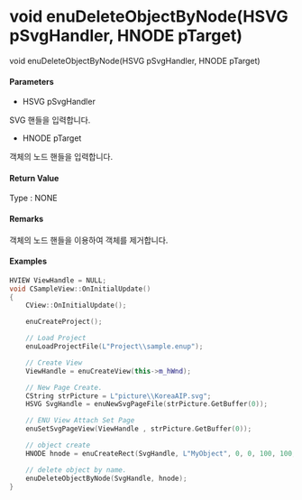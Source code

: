 # void enuDeleteObjectByNode\(HSVG pSvgHandler, HNODE pTarget\)

void enuDeleteObjectByNode\(HSVG pSvgHandler, HNODE pTarget\)

#### Parameters

* HSVG pSvgHandler

SVG 핸들을 입력합니다.

* HNODE pTarget

객체의 노드 핸들을 입력합니다.

#### Return Value

Type : NONE

#### Remarks

객체의 노드 핸들을 이용하여 객체를 제거합니다.

#### Examples

```cpp
HVIEW ViewHandle = NULL; 
void CSampleView::OnInitialUpdate() 
{ 
    CView::OnInitialUpdate(); 

    enuCreateProject(); 

    // Load Project
    enuLoadProjectFile(L"Project\\sample.enup"); 

    // Create View
    ViewHandle = enuCreateView(this->m_hWnd); 

    // New Page Create. 
    CString strPicture = L"picture\\KoreaAIP.svg"; 
    HSVG SvgHandle = enuNewSvgPageFile(strPicture.GetBuffer(0)); 

    // ENU View Attach Set Page 
    enuSetSvgPageView(ViewHandle , strPicture.GetBuffer(0)); 

    // object create
    HNODE hnode = enuCreateRect(SvgHandle, L"MyObject", 0, 0, 100, 100, 0, 0);

    // delete object by name.
    enuDeleteObjectByNode(SvgHandle, hnode);
}
```



